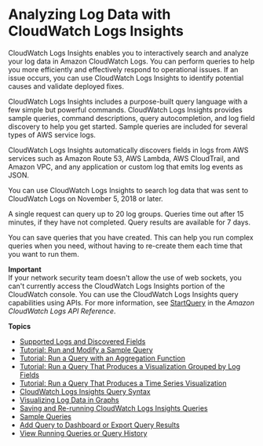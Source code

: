 # Analyzing Log Data with CloudWatch Logs Insights<a name="AnalyzingLogData"></a>

CloudWatch Logs Insights enables you to interactively search and analyze your log data in Amazon CloudWatch Logs\. You can perform queries to help you more efficiently and effectively respond to operational issues\. If an issue occurs, you can use CloudWatch Logs Insights to identify potential causes and validate deployed fixes\.

CloudWatch Logs Insights includes a purpose\-built query language with a few simple but powerful commands\. CloudWatch Logs Insights provides sample queries, command descriptions, query autocompletion, and log field discovery to help you get started\. Sample queries are included for several types of AWS service logs\.

CloudWatch Logs Insights automatically discovers fields in logs from AWS services such as Amazon Route 53, AWS Lambda, AWS CloudTrail, and Amazon VPC, and any application or custom log that emits log events as JSON\. 

You can use CloudWatch Logs Insights to search log data that was sent to CloudWatch Logs on November 5, 2018 or later\. 

A single request can query up to 20 log groups\. Queries time out after 15 minutes, if they have not completed\. Query results are available for 7 days\.

You can save queries that you have created\. This can help you run complex queries when you need, without having to re\-create them each time that you want to run them\.

**Important**  
If your network security team doesn't allow the use of web sockets, you can't currently access the CloudWatch Logs Insights portion of the CloudWatch console\. You can use the CloudWatch Logs Insights query capabilities using APIs\. For more information, see [StartQuery](https://docs.aws.amazon.com/AmazonCloudWatchLogs/latest/APIReference/API_StartQuery.html) in the *Amazon CloudWatch Logs API Reference*\.

**Topics**
+ [Supported Logs and Discovered Fields](CWL_AnalyzeLogData-discoverable-fields.md)
+ [Tutorial: Run and Modify a Sample Query](CWL_AnalyzeLogData_RunSampleQuery.md)
+ [Tutorial: Run a Query with an Aggregation Function](CWL_AnalyzeLogData_AggregationQuery.md)
+ [Tutorial: Run a Query That Produces a Visualization Grouped by Log Fields](CWL_AnalyzeLogData_VisualizationFieldQuery.md)
+ [Tutorial: Run a Query That Produces a Time Series Visualization](CWL_AnalyzeLogData_VisualizationQuery.md)
+ [CloudWatch Logs Insights Query Syntax](CWL_QuerySyntax.md)
+ [Visualizing Log Data in Graphs](CWL_Insights-Visualizing-Log-Data.md)
+ [Saving and Re\-running CloudWatch Logs Insights Queries](CWL_Insights-Saving-Queries.md)
+ [Sample Queries](CWL_QuerySyntax-examples.md)
+ [Add Query to Dashboard or Export Query Results](CWL_ExportQueryResults.md)
+ [View Running Queries or Query History](CloudWatchLogs-Insights-Query-History.md)